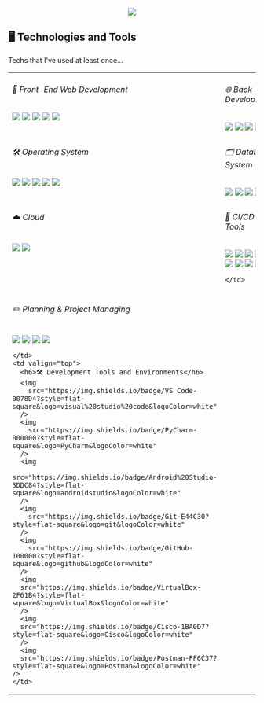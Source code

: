 <p align='center'>
    <img src="https://capsule-render.vercel.app/api?type=waving&color=auto&height=200&section=header&text=Hello%20World!&fontSize=90&animation=fadeIn&fontAlignY=38&desc=Welcome%20to%20Giho's%20GitHub%20Page&descAlignY=51&descAlign=62"/>
</p>

<h2>🖥️ Technologies and Tools</h2>
<p>Techs that I've used at least once...</p>
<table>
  <tr>
    <td valign="top">
      <h6>🎨 Front-End Web Development</h6>
      <img
        src="https://img.shields.io/badge/HTML-E34F26?style=flat-square&logo=HTML5&logoColor=white"
      />
      <img
        src="https://img.shields.io/badge/css-1572B6?style=flat-square&logo=css3&logoColor=white"
      />
      <img
        src="https://img.shields.io/badge/Javascript-ffb13b?style=flat-square&logo=javascript&logoColor=white"
      />
      <img
        src="https://img.shields.io/badge/Vue.js-4FC08D?style=flat-square&logo=Vue.js&logoColor=white"
      />
      <img 
        src="https://img.shields.io/badge/Nuxt-00DC82?style=flat-square&logo=Nuxt&logoColor=white"
      />
    </td>
    <td valign="top">
      <h6>🌐 Back-End Development</h6>
      <img
        src="https://img.shields.io/badge/Node.js-339933?style=flat-square&logo=Node.js&logoColor=white"
      />
      <img
        src="https://img.shields.io/badge/Express-000000?style=flat-square&logo=express&logoColor=white"
      />
      <img
        src="https://img.shields.io/badge/FastAPI-009688?style=flat-square&logo=fastapi&logoColor=white"
      />
      <img
        src="https://img.shields.io/badge/AWS%20Lambda-FF9900?style=flat-square&logo=awslambda&logoColor=black"
      />
      <img
        src="https://img.shields.io/badge/AWS%20API%20Gateway-FF4F8B?style=flat-square&logo=Amazon%20API%20Gateway&logoColor=black"
      />
    </td>
    
  </tr>
      <td valign="top">
      <h6>🛠️ Operating System</h6>
      <img
        src="https://img.shields.io/badge/Linux-FCC624?style=flat-square&logo=linux&logoColor=black"
      />
      <img
        src="https://img.shields.io/badge/Ubuntu-E95420?style=flat-square&logo=Ubuntu&logoColor=white"
      />
      <img
        src="https://img.shields.io/badge/CentOS-262577?style=flat-square&logo=centos&logoColor=white"
      />
      <img
        src="https://img.shields.io/badge/Windows-0078D4?style=flat-square&logo=windows&logoColor=white"
      />
      <img
      src="https://img.shields.io/badge/iOS-000000?style=flat-square&logo=iOS&logoColor=white"
      />
    </td>
          <td valign="top">
      <h6>🗂️ Database System</h6>
      <img
        src="https://img.shields.io/badge/Oracle-F80000?style=flat-square&logo=Oracle&logoColor=white"
      />
      <img
        src="https://img.shields.io/badge/MySQL-005C84?style=flat-square&logo=mysql&logoColor=white"
      />
      <img
        src="https://img.shields.io/badge/MongoDB-47A248?style=flat-square&logo=mongodb&logoColor=black"
      />
      <img
        src="https://img.shields.io/badge/AWS%20DyanmoDB-4053D6?style=flat-square&logo=amazondynamodb&logoColor=white"
      />
      <img
        src="https://img.shields.io/badge/Redis-FF4438?style=flat-square&logo=Redis&logoColor=white"
      />
    </td>
  <tr>

  </tr>
  <tr>
    <td valign="top">
      <h6>☁️ Cloud</h6>
      <img
        src="https://img.shields.io/badge/Amazon%20Web%20Services-232F3E?style=flat-square&logo=amazonwebservices&logoColor=white"
      />
      <img
        src="https://img.shields.io/badge/Google%20Cloud-4285F4?style=flat-square&logo=googlecloud&logoColor=white"
      />
    </td>
    <td valign="top">
      <h6>🚀 CI/CD & Tools</h6>
      <img
        src="https://img.shields.io/badge/GitHub%20Actions-2088FF?style=flat-square&logo=githubactions&logoColor=white"
      />
      <img
        src="https://img.shields.io/badge/Docker-2496ED?style=flat-square&logo=docker&logoColor=white"
      />
      <img
        src="https://img.shields.io/badge/Kubernetes-326CE5?style=flat-square&logo=kubernetes&logoColor=white"
      />
      <img
        src="https://img.shields.io/badge/ArgoCD-EF7B4D?style=flat-square&logo=argo&logoColor=white"
      />
      <img
        src="https://img.shields.io/badge/Amazon%20EKS-FF9900?style=flat-square&logo=Amazon%20EKS&logoColor=white"
      />
      <img
        src="https://img.shields.io/badge/Amazon%20CloudWatch-FF4F8B?style=flat-square&logo=Amazon%20CloudWatch&logoColor=white"
      />
      <img
        src="https://img.shields.io/badge/Grafana-F46800?style=flat-square&logo=Grafana&logoColor=white"
      />
      <img
        src="https://img.shields.io/badge/Prometheus-E6522C?style=flat-square&logo=Prometheus&logoColor=white"
      />
      <img
        src="https://img.shields.io/badge/Harbor-60B932?style=flat-square&logo=Harbor&logoColor=white"
      />
      
    </td>
  </tr>
  <tr>
    <td valign="top">
      <h6>✏️ Planning & Project Managing</h6>
      <img
        src="https://img.shields.io/badge/Slack-4A154B?style=flat-square&logo=Slack&logoColor=white"
      />
      <img
        src="https://img.shields.io/badge/Notion-000000?style=flat-square&logo=Notion&logoColor=white"
      />
      <img
        src="https://img.shields.io/badge/Google%20Workspace-4285F4?style=flat-square&logo=google&logoColor=white"
      />
      <img
        src="https://img.shields.io/badge/Discord-5865F2?style=flat-square&logo=Discord&logoColor=white"
      />

    </td>
    <td valign="top">
      <h6>🛠️ Development Tools and Environments</h6>
      <img
        src="https://img.shields.io/badge/VS Code-0078D4?style=flat-square&logo=visual%20studio%20code&logoColor=white"
      />
      <img
        src="https://img.shields.io/badge/PyCharm-000000?style=flat-square&logo=PyCharm&logoColor=white"
      />
      <img
      src="https://img.shields.io/badge/Android%20Studio-3DDC84?style=flat-square&logo=androidstudio&logoColor=white"
      />
      <img
        src="https://img.shields.io/badge/Git-E44C30?style=flat-square&logo=git&logoColor=white"
      />
      <img
        src="https://img.shields.io/badge/GitHub-100000?style=flat-square&logo=github&logoColor=white"
      />
      <img
      src="https://img.shields.io/badge/VirtualBox-2F61B4?style=flat-square&logo=VirtualBox&logoColor=white"
      />
      <img
      src="https://img.shields.io/badge/Cisco-1BA0D7?style=flat-square&logo=Cisco&logoColor=white"
      />
      <img
      src="https://img.shields.io/badge/Postman-FF6C37?style=flat-square&logo=Postman&logoColor=white"
    />
    </td>

  </tr>

</table>
<!--
**Rafe-Giho/Rafe-Giho** is a ✨ _special_ ✨ repository because its `README.md` (this file) appears on your GitHub profile.

Here are some ideas to get you started:

- 🔭 I’m currently working on ...
- 🌱 I’m currently learning ...
- 👯 I’m looking to collaborate on ...
- 🤔 I’m looking for help with ...
- 💬 Ask me about ...
- 📫 How to reach me: ...
- 😄 Pronouns: ...
- ⚡ Fun fact: ...
  -->
